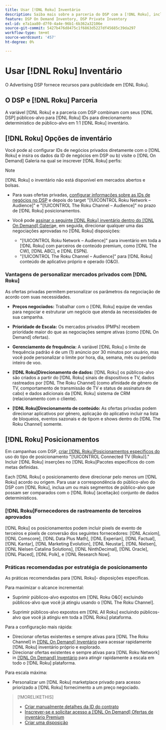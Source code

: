 ```yaml
---
title: Usar [!DNL Roku] Inventário
description: Saiba mais sobre a parceria do DSP com a [!DNL Roku], incluindo opções de inventário, fornecedores de rastreamento de terceiros aprovados e práticas recomendadas para [!DNL Roku]- disposições específicas.
feature: DSP On Demand Inventory, DSP Private Inventory
exl-id: e7a1aa80-d7f0-4a4e-96b1-6b362a32106e
source-git-commit: 5427b476d8475c1f6863d5227df45685c39da297
workflow-type: tm+mt
source-wordcount: '457'
ht-degree: 0%

---
```


# Usar [!DNL Roku] Inventário

O Advertising DSP fornece recursos para publicidade em [!DNL Roku].

## O DSP e [!DNL Roku] Parceria

A variável [!DNL Roku] e a parceria com DSP combinam com seus [!DNL DSP] públicos-alvo para [!DNL Roku] IDs para direcionamento determinístico de público-alvo em 1:1 [!DNL Roku] inventário.

## [!DNL Roku] Opções de inventário

Você pode a) configurar IDs de negócios privados diretamente com o [!DNL Roku] e insira os dados da ID de negócios em DSP ou b) visite o [!DNL On Demand] Galeria na qual se inscrever [!DNL Roku] perfis:

>[!NOTE]
>
>[!DNL Roku] o inventário não está disponível em mercados abertos e bolsas.

* Para suas ofertas privadas, [configurar informações sobre as IDs de negócios no DSP](/help/dsp/inventory/deal-id-create.md) e depois do target &quot;[!UICONTROL Roku Network – Audience]&quot; e &quot;[!UICONTROL The Roku Channel – Audience]&quot; no prazo de [!DNL Roku] posicionamentos.<!-- Or do you target the deal ID?? I see those strings for Roku On Demand inventory. Clarify if all Roku private deals show up as one or the other of these in Roku Private inventory in Roku placement settings. -->

* Você pode [assinar o seguinte [!DNL Roku] inventário dentro do [!DNL On Demand] Galeria](/help/dsp/inventory/on-demand-inventory-subscribe.md)e, em seguida, direcionar qualquer uma das negociações aprovadas no [!DNL Roku] disposições:

   * &quot;[!UICONTROL Roku Network – Audience]&quot; para inventário em toda a [!DNL Roku] com parceiros de conteúdo premium, como [!DNL The CW], [!DNL ABC], e [!DNL ESPN].
   * &quot;[!UICONTROL The Roku Channel – Audience]&quot; para [!DNL Roku] conteúdo de aplicativo próprio e operado (O&amp;O).

### Vantagens de personalizar mercados privados com [!DNL Roku]

As ofertas privadas permitem personalizar os parâmetros da negociação de acordo com suas necessidades.

* **Preços negociados:** Trabalhar com o [!DNL Roku] equipe de vendas para negociar e estruturar um negócio que atenda às necessidades de sua campanha.

* **Prioridade de Escala:** Os mercados privados (PMPs) recebem prioridade maior do que as negociações sempre ativas (como [!DNL On Demand] ofertas).

* **Gerenciamento de frequência:** A variável [!DNL Roku] o limite de frequência padrão é de um (1) anúncio por 30 minutos por usuário, mas você pode personalizar o limite por hora, dia, semana, mês ou período inteiro de voo.<!-- Within the DSP placement settings? NO - you negotiate this with Roku, but Christine to confirm with Amanda whether you should be able to edit this in placement. -->

* **[!DNL Roku]Direcionamento de dados:** [!DNL Roku] os públicos-alvo são criados a partir do [!DNL Roku] sinais de dispositivos e TV, dados rastreados por [!DNL The Roku Channel] (como afinidade de gênero de TV, comportamento de transmissão de TV e status de assinatura de cabo) e dados adicionais da [!DNL Roku] sistema de CRM (relacionamento com o cliente).

* **[!DNL Roku]Direcionamento de conteúdo:** As ofertas privadas podem direcionar aplicativos por gênero, aplicação do aplicativo incluir na lista de bloqueios, eventos sazonais e de tipom e shows dentro do [!DNL The Roku Channel] somente.

## [!DNL Roku] Posicionamentos

Em campanhas com DSP, [criar [!DNL Roku]Posicionamentos específicos do](/help/dsp/campaign-management/placements/placement-create.md) uso do tipo de posicionamento &quot;[!UICONTROL Connected TV (Roku)].&quot; Incluir [!DNL Roku] inserções no [!DNL Roku]Pacotes específicos do com metas definidas.

Each [!DNL Roku] o posicionamento deve direcionar pelo menos um [!DNL Roku] acordo ou origem. Para usar a correspondência do público-alvo do DSP com [!DNL Roku], inclua um ou mais segmentos de público-alvo que possam ser comparados com o [!DNL Roku] (aceitação) conjunto de dados determinísticos.

### [!DNL Roku]Fornecedores de rastreamento de terceiros aprovados

[!DNL Roku] os posicionamentos podem incluir pixels de evento de terceiros e pixels de conversão dos seguintes fornecedores:  [!DNL Acxiom], [!DNL Comscore], [!DNL Data Plus Math], [!DNL Experian], [!DNL Factual], [!DNL Kantar], [!DNL Marketing Evolution], [!DNL Neustar], [!DNL Nielsen], [!DNL Nielsen Catalina Solutions], [!DNL NinthDecimal], [!DNL Oracle], [!DNL Placed], [!DNL Polk], e [!DNL Research Now].

### Práticas recomendadas por estratégia de posicionamento

As práticas recomendadas para [!DNL Roku]- disposições específicas.

Para maximizar o alcance incremental:

* Suprimir públicos-alvo expostos em [!DNL Roku O&O] excluindo públicos-alvo que você já atingiu usando o [!DNL The Roku Channel].

* Suprimir públicos-alvo expostos em [!DNL All Roku] excluindo públicos-alvo que você já atingiu em toda a [!DNL Roku] plataforma.

Para a configuração mais rápida:

* Direcionar ofertas existentes e sempre ativas para [!DNL The Roku Channel] in [[!DNL On Demand] Inventário](/help/dsp/inventory/on-demand-inventory-subscribe.md) para acessar rapidamente [!DNL Roku] inventário próprio e explorado.
* Direcionar ofertas existentes e sempre ativas para [!DNL Roku Network] in [[!DNL On Demand] Inventário](/help/dsp/inventory/on-demand-inventory-subscribe.md) para atingir rapidamente a escala em todo o [!DNL Roku] plataforma.

Para escala máxima:

* Personalizar um [!DNL Roku] marketplace privado para acesso priorizado a [!DNL Roku] fornecimento a um preço negociado.

>[!MORELIKETHIS]
>
>* [Criar manualmente detalhes da ID do contrato](/help/dsp/inventory/deal-id-create.md)
> * [Inscrever-se e solicitar acesso a [!DNL On Demand] Ofertas de inventário Premium](/help/dsp/inventory/on-demand-inventory-subscribe.md)
>* [Criar uma disposição](/help/dsp/campaign-management/placements/placement-create.md)
